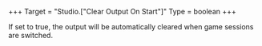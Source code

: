 +++
Target = "Studio.["Clear Output On Start"]"
Type = boolean
+++

If set to true, the output will be automatically cleared when game sessions are switched.